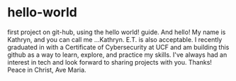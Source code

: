# hello-world
first project on git-hub, using the hello world! guide.
And hello! My name is Kathryn, and you can call me ...Kathryn. E.T. is also acceptable. I recently graduated in with a Certificate of Cybersecurity at UCF and am building this github as a way to learn, explore, and practice my skills.
I've always had an interest in tech and look forward to sharing projects with you.
Thanks! Peace in Christ, Ave Maria.
